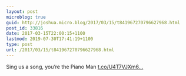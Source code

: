 ```yaml
---
layout: post
microblog: true
guid: http://joshua.micro.blog/2017/03/15/t841967270796627968.html
post_id: 33816
date: 2017-03-15T22:00:15+1100
lastmod: 2019-07-30T17:41:19+1100
type: post
url: /2017/03/15/t841967270796627968.html
---
```

Sing us a song, you’re the Piano Man [t.co/U4T7VJXm6...](https://t.co/U4T7VJXm6P)

